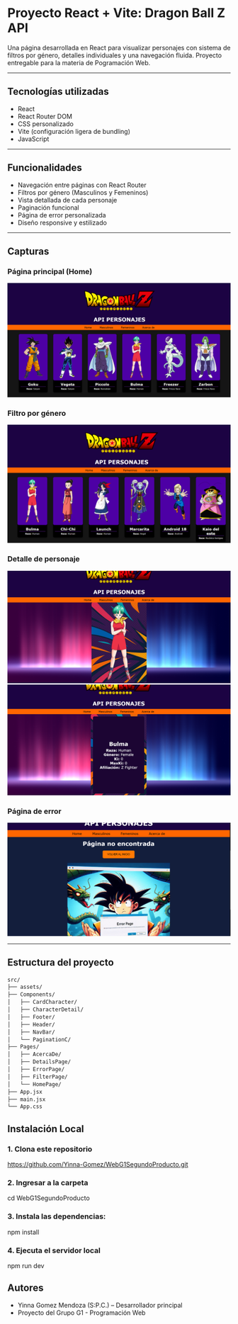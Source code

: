 # Proyecto React + Vite: Dragon Ball Z API

Una página desarrollada en React para visualizar personajes con sistema de filtros por género, detalles individuales y una navegación fluida. Proyecto entregable para la materia de Pogramación Web.

---

## Tecnologías utilizadas

- React
- React Router DOM
- CSS personalizado
- Vite (configuración ligera de bundling)
- JavaScript

---

## Funcionalidades

- Navegación entre páginas con React Router
- Filtros por género (Masculinos y Femeninos)
- Vista detallada de cada personaje
- Paginación funcional
- Página de error personalizada
- Diseño responsive y estilizado

---

## Capturas

### Página principal (Home)
![Home](./src/assets/screenshot-home.png)

### Filtro por género
![Filtro](./src/assets/screenshot-filter.png)

### Detalle de personaje
![Detalle](./src/assets/screenshot-detail1.png)
![Detalle](./src/assets/screenshot-detail2.png)

### Página de error
![Error](./src/assets/screenshot-error.png)

---

## Estructura del proyecto
```bash
src/
├── assets/
├── Components/
│   ├── CardCharacter/
│   ├── CharacterDetail/
│   ├── Footer/
│   ├── Header/
│   ├── NavBar/
│   └── PaginationC/
├── Pages/
│   ├── AcercaDe/
│   ├── DetailsPage/
│   ├── ErrorPage/
│   ├── FilterPage/
│   └── HomePage/
├── App.jsx
├── main.jsx
└── App.css
```
## Instalación Local

### 1. Clona este repositorio
https://github.com/Yinna-Gomez/WebG1SegundoProducto.git

### 2. Ingresar a la carpeta
cd WebG1SegundoProducto

### 3. Instala las dependencias:
npm install

### 4. Ejecuta el servidor local
npm run dev

## Autores
- Yinna Gomez Mendoza (S:P.C.) – Desarrollador principal  
- Proyecto del Grupo G1 - Programación Web
